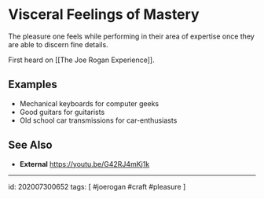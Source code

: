 # Visceral Feelings of Mastery
The pleasure one feels while performing in their area of expertise once they are able to discern fine details.

First heard on [[The Joe Rogan Experience]].

## Examples
- Mechanical keyboards for computer geeks
- Good guitars for guitarists
- Old school car transmissions for car-enthusiasts

## See Also
- **External**
https://youtu.be/G42RJ4mKj1k

---
id: 202007300652
tags: [ #joerogan #craft #pleasure ]